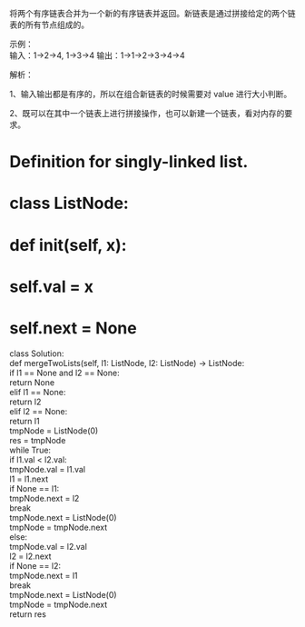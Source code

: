 将两个有序链表合并为一个新的有序链表并返回。新链表是通过拼接给定的两个链表的所有节点组成的。  

示例：  
    输入：1->2->4, 1->3->4
    输出：1->1->2->3->4->4



解析：  

1、输入输出都是有序的，所以在组合新链表的时候需要对 value 进行大小判断。  

2、既可以在其中一个链表上进行拼接操作，也可以新建一个链表，看对内存的要求。  



# Definition for singly-linked list.  
# class ListNode:  
#     def __init__(self, x):  
#         self.val = x  
#         self.next = None  

class Solution:  
    def mergeTwoLists(self, l1: ListNode, l2: ListNode) -> ListNode:  
        if l1 == None and l2 == None:  
            return None  
        elif l1 == None:  
            return l2  
        elif l2 == None:  
            return l1  
        tmpNode = ListNode(0)  
        res = tmpNode  
        while True:  
            if l1.val < l2.val:  
                tmpNode.val = l1.val  
                l1 = l1.next  
                if None == l1:  
                    tmpNode.next = l2  
                    break  
                tmpNode.next = ListNode(0)  
                tmpNode = tmpNode.next  
            else:  
                tmpNode.val = l2.val  
                l2 = l2.next  
                if None == l2:  
                    tmpNode.next = l1  
                    break  
                tmpNode.next = ListNode(0)  
                tmpNode = tmpNode.next  
        return res